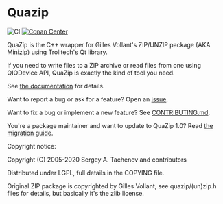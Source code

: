 # Quazip

![CI](https://github.com/stachenov/quazip/actions/workflows/ci.yml/badge.svg?branch=master) 
[![Conan Center](https://shields.io/conan/v/quazip)](https://conan.io/center/quazip)

QuaZip is the C++ wrapper for Gilles Vollant's ZIP/UNZIP package
(AKA Minizip) using Trolltech's Qt library.

If you need to write files to a ZIP archive or read files from one
using QIODevice API, QuaZip is exactly the kind of tool you need.

See [the documentation](https://stachenov.github.io/quazip/) for details.

Want to report a bug or ask for a feature? Open an [issue](https://github.com/stachenov/quazip/issues).

Want to fix a bug or implement a new feature? See [CONTRIBUTING.md](CONTRIBUTING.md).

You're a package maintainer and want to update to QuaZip 1.0? Read [the migration guide](https://github.com/stachenov/quazip/blob/master/QuaZip-1.x-migration.md).

Copyright notice:

Copyright (C) 2005-2020 Sergey A. Tachenov and contributors

Distributed under LGPL, full details in the COPYING file.

Original ZIP package is copyrighted by Gilles Vollant, see
quazip/(un)zip.h files for details, but basically it's the zlib license.

